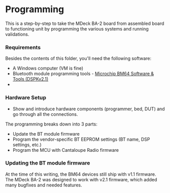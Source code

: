 # Programming

This is a step-by-step to take the MDeck BA-2 board from assembled board to functioning unit by programming the various systems and running validations.

### Requirements

Besides the contents of this folder, you'll need the following software:

* A Windows computer (VM is fine)
* Bluetooth module programming tools - [Microchip BM64 Software & Tools (DSPKv2.1)](http://ww1.microchip.com/downloads/en/DeviceDoc/BM64%20Software%20&%20Tools%20(DSPKv2.1).zip)
* 




### Hardware Setup

* Show and introduce hardware components (programmer, bed, DUT) and go through all the connections.

The programming breaks down into 3 parts:
* Update the BT module firmware
* Program the vendor-specific BT EEPROM settings (BT name, DSP settings, etc.)
* Program the MCU with Cantaloupe Radio firmware

### Updating the BT module firmware

At the time of this writing, the BM64 devices still ship with v1.1 firmware. The MDeck BA-2 was designed to work with v2.1 firmware, which added many bugfixes and needed features. 

